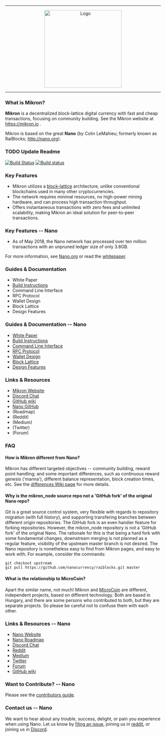 <hr />
<div align="center">
    <img src="images/mikron_logo_white.svg" alt="Logo" width='250px' height='auto' bgcolor="black"/>
</div>
<hr />

### What is Mikron?

**Mikron** is a decentralized block-lattice digital currency with fast and cheap transactions,
focusing on community building.  See the Mikron website at https://mikron.io .

Mikron is based on the great **Nano** (by Colin LeMahieu; formerly known as RaiBlocks; http://nano.org).

### TODO Update Readme

[![Build Status](https://travis-ci.org/mikroncoin/mikron_node.svg?branch=master)](https://travis-ci.org/mikroncoin/mikron_node)
[![Build status](https://ci.appveyor.com/api/projects/status/uwdcxi87h2y6jx94/branch/master?svg=true)](https://ci.appveyor.com/project/catenocrypt/mikron-node/branch/master)

### Key Features

* Mikron utilizes a [block-lattice](https://github.com/mikroncoin/mikron_node/wiki/Block-lattice) architecture, unlike conventional blockchains used in many other cryptocurrencies.
* The network requires minimal resources, no high-power mining hardware, and can process high transaction throughput.
* Offers instantaneous transactions with zero fees and unlimited scalability, making Mikron an ideal solution for peer-to-peer transactions.

### Key Features -- Nano

* As of May 2018, the Nano network has processed over ten million transactions with an unpruned ledger size of only 3.8GB.

For more information, see [Nano.org](https://nano.org/) or read the [whitepaper](https://nano.org/en/whitepaper).

### Guides & Documentation

* White Paper
* [Build Instructions](https://github.com/mikroncoin/mikron_node/wiki/Build-Instructions)
* Command Line Interface
* RPC Protocol
* Wallet Design
* Block Lattice
* Design Features

### Guides & Documentation -- Nano

* [White Paper](https://nano.org/en/whitepaper)
* [Build Instructions](https://github.com/nanocurrency/raiblocks/wiki/Build-Instructions)
* [Command Line Interface](https://github.com/nanocurrency/raiblocks/wiki/Command-line-interface)
* [RPC Protocol](https://github.com/nanocurrency/raiblocks/wiki/RPC-protocol)
* [Wallet Design](https://github.com/nanocurrency/raiblocks/wiki/Wallet-design)
* [Block Lattice](https://github.com/nanocurrency/raiblocks/wiki/Block-lattice)
* [Design Features](https://github.com/nanocurrency/raiblocks/wiki/Design-features)

### Links & Resources

* [Mikron Website](https://mikron.io)
* [Discord Chat](https://discord.gg/QBKr3hv)
* [GitHub wiki](https://github.com/mikroncoin/mikron_node/wiki)
* [Nano GitHub](https://github.com/nanocurrency/raiblocks)
* (Roadmap)
* (Reddit)
* (Medium)
* (Twitter)
* (Forum)

### FAQ

#### How is Mikron different from Nano?
Mikron has different targeted objectives -- community building, reward point handling; and some important differences, such as continuous reward genesis ('manna'), different balance representation, block creation times, etc.  See the [differences Wiki page](https://github.com/mikroncoin/mikron_node/wiki/Differences-to-Nano) for more details.

#### Why is the mikron_node source repo not a 'GitHub fork' of the original Nano repo?
Git is a great source control system, very flexible with regards to repository migration (with full history), and supporting transfering branches between different origin repositories.  The GitHub fork is an even handier feature for forking repositories.  However, the mikron_node repository is not a 'GitHub fork' of the original Nano.  The rationale for this is that being a hard fork with some fundamental changes, downstream merging is not planned as a regular feature, visibility of the upstream master branch is not desired.  The Nano repository is nonetheless easy to find from Mikron pages, and easy to work with.  For example, consider the commands:

    git checkout upstream
    git pull https://github.com/nanocurrency/raiblocks.git master

#### What is the relationship to MicroCoin?
Apart the similar name, not much!  Mikron and [MicroCoin](https://mikrocoin.hu) are different, independent projects, based on different technology.  Both are based in Hungary, and there are some persons who contributed to both, but they are separate projects.  So please be careful not to confuse them with each other.

### Links & Resources -- Nano

* [Nano Website](https://nano.org)
* [Nano Roadmap](https://developers.nano.org/roadmap)
* [Discord Chat](https://chat.nano.org/)
* [Reddit](https://reddit.com/r/nanocurrency)
* [Medium](https://medium.com/nanocurrency)
* [Twitter](https://twitter.com/nano)
* [Forum](https://forum.raiblocks.net/)
* [GitHub wiki](https://github.com/nanocurrency/raiblocks/wiki)

### Want to Contribute? -- Nano

Please see the [contributors guide](https://github.com/nanocurrency/raiblocks/wiki/Contributing).

### Contact us -- Nano

We want to hear about any trouble, success, delight, or pain you experience when
using Nano. Let us know by [filing an issue](https://github.com/nanocurrency/raiblocks/issues), joining us in [reddit](https://reddit.com/r/nanocurrency), or joining us in [Discord](https://chat.nano.org/).
